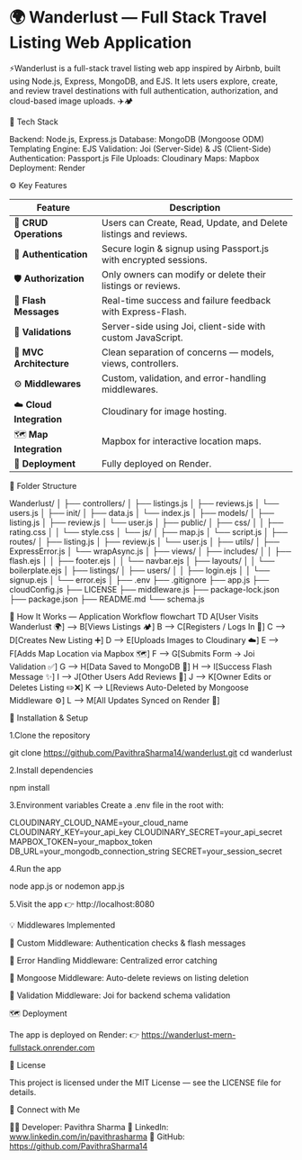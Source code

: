# 🌍 Wanderlust — Full Stack Travel Listing Web Application

⚡Wanderlust is a full-stack travel listing web app inspired by Airbnb, built using Node.js, Express, MongoDB, and EJS.
It lets users explore, create, and review travel destinations with full authentication, authorization, and cloud-based image uploads. ✈️🏕️

🧠 Tech Stack

Backend: Node.js, Express.js
Database: MongoDB (Mongoose ODM)
Templating Engine: EJS
Validation: Joi (Server-Side) & JS (Client-Side)
Authentication: Passport.js
File Uploads: Cloudinary
Maps: Mapbox
Deployment: Render

⚙️ Key Features

| Feature                  | Description                                                      |
| ------------------------ | ---------------------------------------------------------------- |
| 🧾 **CRUD Operations**   | Users can Create, Read, Update, and Delete listings and reviews. |
| 🔐 **Authentication**    | Secure login & signup using Passport.js with encrypted sessions. |
| 🛡️ **Authorization**    | Only owners can modify or delete their listings or reviews.       |
| 💬 **Flash Messages**    | Real-time success and failure feedback with Express-Flash.       |
| 🧮 **Validations**       | Server-side using Joi, client-side with custom JavaScript.       |
| 🧩 **MVC Architecture**  | Clean separation of concerns — models, views, controllers.       |
| ⚙️ **Middlewares**       | Custom, validation, and error-handling middlewares.              |
| ☁️ **Cloud Integration** | Cloudinary for image hosting.                                    |
| 🗺️ **Map Integration**  | Mapbox for interactive location maps.                             |
| 🚀 **Deployment**        | Fully deployed on Render.                                        |

🧩 Folder Structure

Wanderlust/
│
├── controllers/
│   ├── listings.js
│   ├── reviews.js
│   └── users.js
│
├── init/
│   ├── data.js
│   └── index.js
│
├── models/
│   ├── listing.js
│   ├── review.js
│   └── user.js
│
├── public/
│   ├── css/
│   │   ├── rating.css
│   │   └── style.css
│   └── js/
│       ├── map.js
│       └── script.js
│
├── routes/
│   ├── listing.js
│   ├── review.js
│   └── user.js
│
├── utils/
│   ├── ExpressError.js
│   └── wrapAsync.js
│
├── views/
│   ├── includes/
│   │   ├── flash.ejs
│   │   ├── footer.ejs
│   │   └── navbar.ejs
│   ├── layouts/
│   │   └── boilerplate.ejs
│   ├── listings/
│   ├── users/
│   │   ├── login.ejs
│   │   └── signup.ejs
│   └── error.ejs
│
├── .env
├── .gitignore
├── app.js
├── cloudConfig.js
├── LICENSE
├── middleware.js
├── package-lock.json
├── package.json
├── README.md
└── schema.js

🔁 How It Works — Application Workflow
flowchart TD
    A[User Visits Wanderlust 🌍] --> B[Views Listings 🏕️]
    B --> C[Registers / Logs In 🔐]
    C --> D[Creates New Listing ➕]
    D --> E[Uploads Images to Cloudinary ☁️]
    E --> F[Adds Map Location via Mapbox 🗺️]
    F --> G[Submits Form → Joi Validation ✅]
    G --> H[Data Saved to MongoDB 💾]
    H --> I[Success Flash Message ✨]
    I --> J[Other Users Add Reviews 💬]
    J --> K[Owner Edits or Deletes Listing ✏️❌]
    K --> L[Reviews Auto-Deleted by Mongoose Middleware ⚙️]
    L --> M[All Updates Synced on Render 🚀]

🧰 Installation & Setup

1.Clone the repository

git clone https://github.com/PavithraSharma14/wanderlust.git
cd wanderlust

2.Install dependencies

npm install

3.Environment variables
Create a .env file in the root with:

CLOUDINARY_CLOUD_NAME=your_cloud_name
CLOUDINARY_KEY=your_api_key
CLOUDINARY_SECRET=your_api_secret
MAPBOX_TOKEN=your_mapbox_token
DB_URL=your_mongodb_connection_string
SECRET=your_session_secret

4.Run the app

node app.js
or
nodemon app.js

5.Visit the app
👉 http://localhost:8080

💡 Middlewares Implemented

🔸 Custom Middleware: Authentication checks & flash messages

🔸 Error Handling Middleware: Centralized error catching

🔸 Mongoose Middleware: Auto-delete reviews on listing deletion

🔸 Validation Middleware: Joi for backend schema validation

🗺️ Deployment

The app is deployed on Render:
👉 https://wanderlust-mern-fullstack.onrender.com

🪪 License

This project is licensed under the MIT License — see the LICENSE
 file for details.

💬 Connect with Me

👩‍💻 Developer: Pavithra Sharma
💼 LinkedIn: www.linkedin.com/in/pavithrasharma
🐙 GitHub: https://github.com/PavithraSharma14





